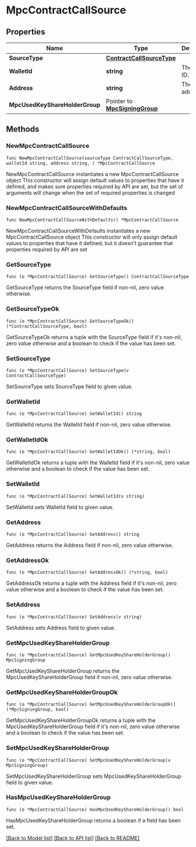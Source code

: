 # MpcContractCallSource

## Properties

Name | Type | Description | Notes
------------ | ------------- | ------------- | -------------
**SourceType** | [**ContractCallSourceType**](ContractCallSourceType.md) |  | 
**WalletId** | **string** | The wallet ID. | 
**Address** | **string** | The wallet address. | 
**MpcUsedKeyShareHolderGroup** | Pointer to [**MpcSigningGroup**](MpcSigningGroup.md) |  | [optional] 

## Methods

### NewMpcContractCallSource

`func NewMpcContractCallSource(sourceType ContractCallSourceType, walletId string, address string, ) *MpcContractCallSource`

NewMpcContractCallSource instantiates a new MpcContractCallSource object
This constructor will assign default values to properties that have it defined,
and makes sure properties required by API are set, but the set of arguments
will change when the set of required properties is changed

### NewMpcContractCallSourceWithDefaults

`func NewMpcContractCallSourceWithDefaults() *MpcContractCallSource`

NewMpcContractCallSourceWithDefaults instantiates a new MpcContractCallSource object
This constructor will only assign default values to properties that have it defined,
but it doesn't guarantee that properties required by API are set

### GetSourceType

`func (o *MpcContractCallSource) GetSourceType() ContractCallSourceType`

GetSourceType returns the SourceType field if non-nil, zero value otherwise.

### GetSourceTypeOk

`func (o *MpcContractCallSource) GetSourceTypeOk() (*ContractCallSourceType, bool)`

GetSourceTypeOk returns a tuple with the SourceType field if it's non-nil, zero value otherwise
and a boolean to check if the value has been set.

### SetSourceType

`func (o *MpcContractCallSource) SetSourceType(v ContractCallSourceType)`

SetSourceType sets SourceType field to given value.


### GetWalletId

`func (o *MpcContractCallSource) GetWalletId() string`

GetWalletId returns the WalletId field if non-nil, zero value otherwise.

### GetWalletIdOk

`func (o *MpcContractCallSource) GetWalletIdOk() (*string, bool)`

GetWalletIdOk returns a tuple with the WalletId field if it's non-nil, zero value otherwise
and a boolean to check if the value has been set.

### SetWalletId

`func (o *MpcContractCallSource) SetWalletId(v string)`

SetWalletId sets WalletId field to given value.


### GetAddress

`func (o *MpcContractCallSource) GetAddress() string`

GetAddress returns the Address field if non-nil, zero value otherwise.

### GetAddressOk

`func (o *MpcContractCallSource) GetAddressOk() (*string, bool)`

GetAddressOk returns a tuple with the Address field if it's non-nil, zero value otherwise
and a boolean to check if the value has been set.

### SetAddress

`func (o *MpcContractCallSource) SetAddress(v string)`

SetAddress sets Address field to given value.


### GetMpcUsedKeyShareHolderGroup

`func (o *MpcContractCallSource) GetMpcUsedKeyShareHolderGroup() MpcSigningGroup`

GetMpcUsedKeyShareHolderGroup returns the MpcUsedKeyShareHolderGroup field if non-nil, zero value otherwise.

### GetMpcUsedKeyShareHolderGroupOk

`func (o *MpcContractCallSource) GetMpcUsedKeyShareHolderGroupOk() (*MpcSigningGroup, bool)`

GetMpcUsedKeyShareHolderGroupOk returns a tuple with the MpcUsedKeyShareHolderGroup field if it's non-nil, zero value otherwise
and a boolean to check if the value has been set.

### SetMpcUsedKeyShareHolderGroup

`func (o *MpcContractCallSource) SetMpcUsedKeyShareHolderGroup(v MpcSigningGroup)`

SetMpcUsedKeyShareHolderGroup sets MpcUsedKeyShareHolderGroup field to given value.

### HasMpcUsedKeyShareHolderGroup

`func (o *MpcContractCallSource) HasMpcUsedKeyShareHolderGroup() bool`

HasMpcUsedKeyShareHolderGroup returns a boolean if a field has been set.


[[Back to Model list]](../README.md#documentation-for-models) [[Back to API list]](../README.md#documentation-for-api-endpoints) [[Back to README]](../README.md)


